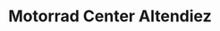---
title: "Motorrad Center Altendiez"
url: /altendiez/motorrad-center-altendiez/
shop: Motorrad
---
